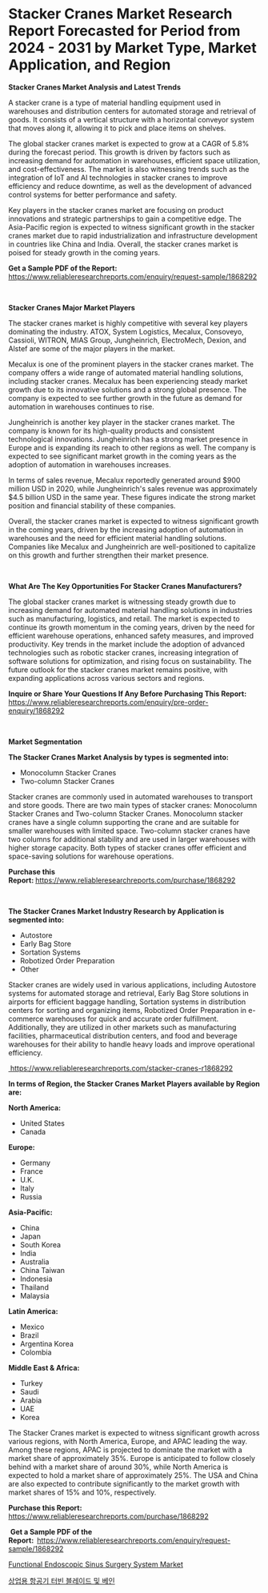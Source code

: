 <p><h1>Stacker Cranes Market Research Report Forecasted for Period from 2024 -  2031 by Market Type, Market Application, and Region</h1></p><p><strong>Stacker Cranes Market Analysis and Latest Trends</strong></p>
<p><p>A stacker crane is a type of material handling equipment used in warehouses and distribution centers for automated storage and retrieval of goods. It consists of a vertical structure with a horizontal conveyor system that moves along it, allowing it to pick and place items on shelves.</p><p>The global stacker cranes market is expected to grow at a CAGR of 5.8% during the forecast period. This growth is driven by factors such as increasing demand for automation in warehouses, efficient space utilization, and cost-effectiveness. The market is also witnessing trends such as the integration of IoT and AI technologies in stacker cranes to improve efficiency and reduce downtime, as well as the development of advanced control systems for better performance and safety.</p><p>Key players in the stacker cranes market are focusing on product innovations and strategic partnerships to gain a competitive edge. The Asia-Pacific region is expected to witness significant growth in the stacker cranes market due to rapid industrialization and infrastructure development in countries like China and India. Overall, the stacker cranes market is poised for steady growth in the coming years.</p></p>
<p><strong>Get a Sample PDF of the Report:&nbsp;</strong> <a href="https://www.reliableresearchreports.com/enquiry/request-sample/1868292">https://www.reliableresearchreports.com/enquiry/request-sample/1868292</a></p>
<p>&nbsp;</p>
<p><strong>Stacker Cranes Major Market Players</strong></p>
<p><p>The stacker cranes market is highly competitive with several key players dominating the industry. ATOX, System Logistics, Mecalux, Consoveyo, Cassioli, WITRON, MIAS Group, Jungheinrich, ElectroMech, Dexion, and Alstef are some of the major players in the market.</p><p>Mecalux is one of the prominent players in the stacker cranes market. The company offers a wide range of automated material handling solutions, including stacker cranes. Mecalux has been experiencing steady market growth due to its innovative solutions and a strong global presence. The company is expected to see further growth in the future as demand for automation in warehouses continues to rise.</p><p>Jungheinrich is another key player in the stacker cranes market. The company is known for its high-quality products and consistent technological innovations. Jungheinrich has a strong market presence in Europe and is expanding its reach to other regions as well. The company is expected to see significant market growth in the coming years as the adoption of automation in warehouses increases.</p><p>In terms of sales revenue, Mecalux reportedly generated around $900 million USD in 2020, while Jungheinrich's sales revenue was approximately $4.5 billion USD in the same year. These figures indicate the strong market position and financial stability of these companies.</p><p>Overall, the stacker cranes market is expected to witness significant growth in the coming years, driven by the increasing adoption of automation in warehouses and the need for efficient material handling solutions. Companies like Mecalux and Jungheinrich are well-positioned to capitalize on this growth and further strengthen their market presence.</p></p>
<p>&nbsp;</p>
<p><strong>What Are The Key Opportunities For Stacker Cranes Manufacturers?</strong></p>
<p><p>The global stacker cranes market is witnessing steady growth due to increasing demand for automated material handling solutions in industries such as manufacturing, logistics, and retail. The market is expected to continue its growth momentum in the coming years, driven by the need for efficient warehouse operations, enhanced safety measures, and improved productivity. Key trends in the market include the adoption of advanced technologies such as robotic stacker cranes, increasing integration of software solutions for optimization, and rising focus on sustainability. The future outlook for the stacker cranes market remains positive, with expanding applications across various sectors and regions.</p></p>
<p><strong>Inquire or Share Your Questions If Any Before Purchasing This Report:</strong> <a href="https://www.reliableresearchreports.com/enquiry/pre-order-enquiry/1868292">https://www.reliableresearchreports.com/enquiry/pre-order-enquiry/1868292</a></p>
<p>&nbsp;</p>
<p><strong>Market Segmentation</strong></p>
<p><strong>The Stacker Cranes Market Analysis by types is segmented into:</strong></p>
<p><ul><li>Monocolumn Stacker Cranes</li><li>Two-column Stacker Cranes</li></ul></p>
<p><p>Stacker cranes are commonly used in automated warehouses to transport and store goods. There are two main types of stacker cranes: Monocolumn Stacker Cranes and Two-column Stacker Cranes. Monocolumn stacker cranes have a single column supporting the crane and are suitable for smaller warehouses with limited space. Two-column stacker cranes have two columns for additional stability and are used in larger warehouses with higher storage capacity. Both types of stacker cranes offer efficient and space-saving solutions for warehouse operations.</p></p>
<p><strong>Purchase this Report:&nbsp;</strong><a href="https://www.reliableresearchreports.com/purchase/1868292">https://www.reliableresearchreports.com/purchase/1868292</a></p>
<p>&nbsp;</p>
<p><strong>The Stacker Cranes Market Industry Research by Application is segmented into:</strong></p>
<p><ul><li>Autostore</li><li>Early Bag Store</li><li>Sortation Systems</li><li>Robotized Order Preparation</li><li>Other</li></ul></p>
<p><p>Stacker cranes are widely used in various applications, including Autostore systems for automated storage and retrieval, Early Bag Store solutions in airports for efficient baggage handling, Sortation systems in distribution centers for sorting and organizing items, Robotized Order Preparation in e-commerce warehouses for quick and accurate order fulfillment. Additionally, they are utilized in other markets such as manufacturing facilities, pharmaceutical distribution centers, and food and beverage warehouses for their ability to handle heavy loads and improve operational efficiency.</p></p>
<p><a href="https://www.reliableresearchreports.com/stacker-cranes-r1868292">&nbsp;https://www.reliableresearchreports.com/stacker-cranes-r1868292</a></p>
<p><strong>In terms of Region, the Stacker Cranes Market Players available by Region are:</strong></p>
<p>
    <p> <strong> North America: </strong>
        <ul>
            <li>United States</li>
            <li>Canada</li>
        </ul>
        </p> 
    <p> <strong> Europe: </strong>
        <ul>
            <li>Germany</li>
            <li>France</li>
            <li>U.K.</li>
            <li>Italy</li>
            <li>Russia</li>
        </ul>
        </p> 
    <p> <strong> Asia-Pacific: </strong>
        <ul>
            <li>China</li>
            <li>Japan</li>
            <li>South Korea</li>
            <li>India</li>
            <li>Australia</li>
            <li>China Taiwan</li>
            <li>Indonesia</li>
            <li>Thailand</li>
            <li>Malaysia</li>
        </ul>
        </p> 
    <p> <strong> Latin America: </strong>
        <ul>
            <li>Mexico</li>
            <li>Brazil</li>
            <li>Argentina Korea</li>
            <li>Colombia</li>
        </ul>
        </p> 
    <p> <strong> Middle East & Africa: </strong>
        <ul>
            <li>Turkey</li>
            <li>Saudi</li>
            <li>Arabia</li>
            <li>UAE</li>
            <li>Korea</li>
        </ul>
    </p>
    </p>
<p><p>The Stacker Cranes market is expected to witness significant growth across various regions, with North America, Europe, and APAC leading the way. Among these regions, APAC is projected to dominate the market with a market share of approximately 35%. Europe is anticipated to follow closely behind with a market share of around 30%, while North America is expected to hold a market share of approximately 25%. The USA and China are also expected to contribute significantly to the market growth with market shares of 15% and 10%, respectively.</p></p>
<p><strong>Purchase this Report: </strong><a href="https://www.reliableresearchreports.com/purchase/1868292">https://www.reliableresearchreports.com/purchase/1868292</a></p>
<p>&nbsp;<strong>Get a Sample PDF of the Report:&nbsp;&nbsp;</strong><a href="https://www.reliableresearchreports.com/enquiry/request-sample/1868292">https://www.reliableresearchreports.com/enquiry/request-sample/1868292</a></p>
<p><strong></strong></p>
<p><p><a href="https://military-diascia-e68.notion.site/Functional-Endoscopic-Sinus-Surgery-System-Market-Trends-Forecast-and-Competitive-Analysis-to-203-444c1160d3f84335a4bb50b36690f342">Functional Endoscopic Sinus Surgery System Market</a></p><p><a href="https://github.com/Madalyell456456/Market-Research-Report-List-1/blob/main/709136129861.md">상업용 항공기 터빈 블레이드 및 베인</a></p></p>